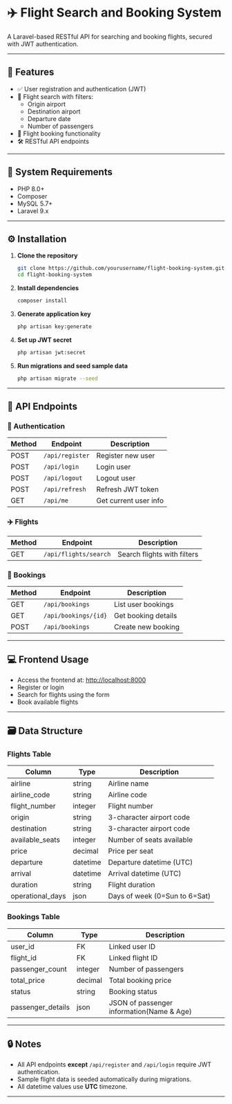 
# ✈️ Flight Search and Booking System

A Laravel-based RESTful API for searching and booking flights, secured with JWT authentication.

---

## 🚀 Features

- ✅ User registration and authentication (JWT)
- 🔎 Flight search with filters:
  - Origin airport
  - Destination airport
  - Departure date
  - Number of passengers
- 📘 Flight booking functionality
- 🛠 RESTful API endpoints

---

## 🧰 System Requirements

- PHP 8.0+
- Composer
- MySQL 5.7+
- Laravel 9.x

---

## ⚙️ Installation

1. **Clone the repository**
   ```bash
   git clone https://github.com/yourusername/flight-booking-system.git
   cd flight-booking-system
   ```

2. **Install dependencies**
   ```bash
   composer install
   ```

3. **Generate application key**
   ```bash
   php artisan key:generate
   ```

4. **Set up JWT secret**
   ```bash
   php artisan jwt:secret
   ```

5. **Run migrations and seed sample data**
   ```bash
   php artisan migrate --seed
   ```

---

## 📡 API Endpoints

### 🔐 Authentication

| Method | Endpoint       | Description           |
|--------|----------------|-----------------------|
| POST   | `/api/register` | Register new user     |
| POST   | `/api/login`    | Login user            |
| POST   | `/api/logout`   | Logout user           |
| POST   | `/api/refresh`  | Refresh JWT token     |
| GET    | `/api/me`       | Get current user info |

### ✈️ Flights

| Method | Endpoint            | Description              |
|--------|---------------------|--------------------------|
| GET    | `/api/flights/search` | Search flights with filters |

### 📑 Bookings

| Method | Endpoint              | Description            |
|--------|-----------------------|------------------------|
| GET    | `/api/bookings`       | List user bookings     |
| GET    | `/api/bookings/{id}`  | Get booking details    |
| POST   | `/api/bookings`       | Create new booking     |

---

## 💻 Frontend Usage

- Access the frontend at: [http://localhost:8000](http://localhost:8000)
- Register or login
- Search for flights using the form
- Book available flights

---

## 🗃 Data Structure

### Flights Table

| Column           | Type     | Description                  |
|------------------|----------|------------------------------|
| airline          | string   | Airline name                 |
| airline_code     | string   | Airline code                 |
| flight_number    | integer  | Flight number                |
| origin           | string   | 3-character airport code     |
| destination      | string   | 3-character airport code     |
| available_seats  | integer  | Number of seats available    |
| price            | decimal  | Price per seat               |
| departure        | datetime | Departure datetime (UTC)     |
| arrival          | datetime | Arrival datetime (UTC)       |
| duration         | string   | Flight duration              |
| operational_days | json     | Days of week (0=Sun to 6=Sat)|

### Bookings Table

| Column            | Type     | Description                              |
|-------------------|----------|------------------------------------------|
| user_id           | FK       | Linked user ID                           |
| flight_id         | FK       | Linked flight ID                         |
| passenger_count   | integer  | Number of passengers                     |
| total_price       | decimal  | Total booking price                      |
| status            | string   | Booking status                           |
| passenger_details | json     | JSON of passenger information(Name & Age)|

---

## 🔒 Notes

- All API endpoints **except** `/api/register` and `/api/login` require JWT authentication.
- Sample flight data is seeded automatically during migrations.
- All datetime values use **UTC** timezone.

---
